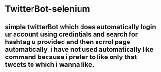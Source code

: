 # TwitterBot-selenium
## simple twitterBot which does automatically login ur account using credintials and search for hashtag u provided and then scrrol page automatically. i have not used automatically like command because i prefer to like only that tweets to which i wanna like.
